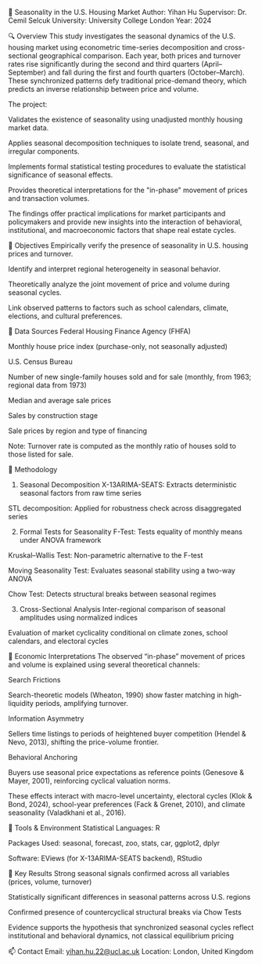 🏡 Seasonality in the U.S. Housing Market
Author: Yihan Hu
Supervisor: Dr. Cemil Selcuk
University: University College London
Year: 2024

🔍 Overview
This study investigates the seasonal dynamics of the U.S. housing market using econometric time-series decomposition and cross-sectional geographical comparison. Each year, both prices and turnover rates rise significantly during the second and third quarters (April–September) and fall during the first and fourth quarters (October–March). These synchronized patterns defy traditional price-demand theory, which predicts an inverse relationship between price and volume.

The project:

Validates the existence of seasonality using unadjusted monthly housing market data.

Applies seasonal decomposition techniques to isolate trend, seasonal, and irregular components.

Implements formal statistical testing procedures to evaluate the statistical significance of seasonal effects.

Provides theoretical interpretations for the "in-phase" movement of prices and transaction volumes.

The findings offer practical implications for market participants and policymakers and provide new insights into the interaction of behavioral, institutional, and macroeconomic factors that shape real estate cycles.

🎯 Objectives
Empirically verify the presence of seasonality in U.S. housing prices and turnover.

Identify and interpret regional heterogeneity in seasonal behavior.

Theoretically analyze the joint movement of price and volume during seasonal cycles.

Link observed patterns to factors such as school calendars, climate, elections, and cultural preferences.

📂 Data Sources
Federal Housing Finance Agency (FHFA)

Monthly house price index (purchase-only, not seasonally adjusted)

U.S. Census Bureau

Number of new single-family houses sold and for sale (monthly, from 1963; regional data from 1973)

Median and average sale prices

Sales by construction stage

Sale prices by region and type of financing

Note: Turnover rate is computed as the monthly ratio of houses sold to those listed for sale.

🧠 Methodology
1. Seasonal Decomposition
X-13ARIMA-SEATS: Extracts deterministic seasonal factors from raw time series

STL decomposition: Applied for robustness check across disaggregated series

2. Formal Tests for Seasonality
F-Test: Tests equality of monthly means under ANOVA framework

Kruskal–Wallis Test: Non-parametric alternative to the F-test

Moving Seasonality Test: Evaluates seasonal stability using a two-way ANOVA

Chow Test: Detects structural breaks between seasonal regimes

3. Cross-Sectional Analysis
Inter-regional comparison of seasonal amplitudes using normalized indices

Evaluation of market cyclicality conditional on climate zones, school calendars, and electoral cycles

🧾 Economic Interpretations
The observed “in-phase” movement of prices and volume is explained using several theoretical channels:

Search Frictions

Search-theoretic models (Wheaton, 1990) show faster matching in high-liquidity periods, amplifying turnover.

Information Asymmetry

Sellers time listings to periods of heightened buyer competition (Hendel & Nevo, 2013), shifting the price-volume frontier.

Behavioral Anchoring

Buyers use seasonal price expectations as reference points (Genesove & Mayer, 2001), reinforcing cyclical valuation norms.

These effects interact with macro-level uncertainty, electoral cycles (Klok & Bond, 2024), school-year preferences (Fack & Grenet, 2010), and climate seasonality (Valadkhani et al., 2016).

🧰 Tools & Environment
Statistical Languages: R

Packages Used: seasonal, forecast, zoo, stats, car, ggplot2, dplyr

Software: EViews (for X-13ARIMA-SEATS backend), RStudio

📌 Key Results
Strong seasonal signals confirmed across all variables (prices, volume, turnover)

Statistically significant differences in seasonal patterns across U.S. regions

Confirmed presence of countercyclical structural breaks via Chow Tests

Evidence supports the hypothesis that synchronized seasonal cycles reflect institutional and behavioral dynamics, not classical equilibrium pricing

📫 Contact
Email: yihan.hu.22@ucl.ac.uk
Location: London, United Kingdom
